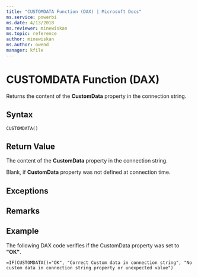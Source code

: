 ```yaml
---
title: "CUSTOMDATA Function (DAX) | Microsoft Docs"
ms.service: powerbi
ms.date: 4/13/2018
ms.reviewer: minewiskan
ms.topic: reference
author: minewiskan
ms.author: owend
manager: kfile
---
```

# CUSTOMDATA Function (DAX)
Returns the content of the **CustomData** property in the connection string.  
  
## Syntax  
  
```  
CUSTOMDATA()  
```  
  
## Return Value  
The content of the **CustomData** property in the connection string.  
  
Blank, if **CustomData** property was not defined at connection time.  
  
## Exceptions  
  
## Remarks  
  
## Example  
The following DAX code verifies if the CustomData property was set to **"OK"**.  
  
```  
=IF(CUSTOMDATA()="OK", "Correct Custom data in connection string", "No custom data in connection string property or unexpected value")  
```  
